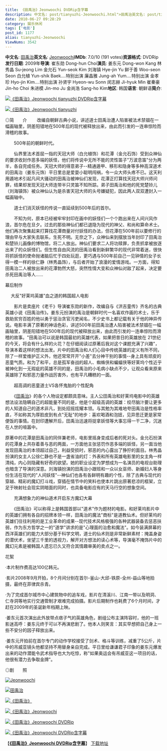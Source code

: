 ```yaml
---
title: 《田禹治》Jeonwoochi DVDRip含字幕
description: 中文名: post/tianyuzhi-Jeonwoochi.html">田禹治英文名: post/tianyuzhi-Jeonwoochi.html">JeonwoochiIMDb: 7.0/10 (191 votes)资源格式: DVDRip发行日期: 2009年 ……
date: 2010-06-27 09:28:29
category: 娱乐休闲
tags: ['电影']
post_id: 1177
alias: tianyuzhi-Jeonwoochi
ViewNums: 3542
---
```

**中文名**: [田禹治](/blog/tianyuzhi-jeonwoochi)**英文名**: [Jeonwoochi](/blog/tianyuzhi-jeonwoochi)**IMDb**: 7.0/10 (191 votes)**资源格式**: DVDRip**发行日期**: 2009年**导演**: 崔东勋 Dong-hun Choi**演员**: 姜东元 Dong-won Kang
林秀晶 Su-jeong Lim
金允石 Yun-seok Kim
刘海镇 Hye-jin Yu
鲜于善 Woo-seon Seon
白允植 Yun-shik Baek....特别出演
廉晶雅 Jung-ah Yum....特别出演
金孝珍 Hyo-jin Kim....特别出演
孙贤宇 Hyeon-wu Sonn
闵志赫 Ji-hyuk Min
崔秦豪 Jin-ho Choi
朱进模 Jin-mo Ju
金尚浩 Sang-ho Kim**地区**: 韩国**语言**: 朝鲜语**简介**:

[![《田禹治》Jeonwoochi tianyuzhi DVDRip含字幕](http://image-7.verycd.com/93c34962a31239d52dadf331812c1d3f233415(600x)/thumb.jpg)](/blog/tianyuzhi-jeonwoochi)

[![《田禹治》Jeonwoochi tianyuzhi](http://image-7.verycd.com/f8743606bf103e4740e0f83172cfc73f211719(600x)/thumb.jpg)](/blog/tianyuzhi-jeonwoochi)

◎简　　介
　　改编自朝鲜古典小说，讲述道士田禹治遭人陷害被法术禁锢在一幅画轴里，阴差阳错地在500年后的现代被释放出来，由此而引发的一连串惊险而滑稽的故事。

　　500年前的朝鲜时代。

　　仙界里法术首屈一指的天冠大师（白允植饰）和花潭（金允石饰）受到众神仙的要求收封作恶多端的妖怪，他们将传说中无所不能的灵性笛子"万波息笛"分为两半，各自完成任务。天冠大师的得意弟子--精通遁甲、移形和隐身等多种高深道术的田禹治（姜东元饰）平日里总是爱耍小聪明闯祸，令一众大师头疼不已。这天利用遁地术引起凡间大骚动的田禹治被神仙们发现，花潭正打算找天冠大师兴师问罪，结果却发现天冠大师连带半只灵笛不知所踪。弟子田禹治和他的死党楚铃儿（刘海镇饰）被众神仙认为是杀害天冠大师的头号嫌疑犯，因此两人双双遭封入一幅画轴中。

　　道士们消灭妖怪的传说一直延续到500年后的首尔。

　　不知为何，原本已经被牢牢封印在画中的妖怪们一个个跑出来在人间兴风作浪，首尔危在旦夕。过去的那些神仙们都已退隐为现代的神父、和尚和算命术士。他们再次聚集起来打算找花潭商量对付妖怪的办法，但花潭在500年前以要修行的理由早与大家失去联系，生死不明。无奈之下，众神仙来到摆放当年封印了田禹治和楚铃儿画像的博物馆，将二人放出。神仙们要求二人将功赎罪，负责抓拿被放逐出来了的众妖怪们。但生性自由风流的田禹治看到新鲜繁华的现代非常着迷，很快将抓妖怪的使命抛诸脑后忙于四处玩逛，更巧遇与500年前自己一见钟情的女子长得一模一样的徐仁静（林秀晶饰），与后者开始了浪漫的爱情游戏。一方面，得知田禹治二人被放出来的花潭勃然大怒，突然性情大变和众神仙对敌了起来，决定要杀死田禹治等人……

幕后制作

　 大反"好莱坞英雄"血之道的韩国超人电影

　　影片是卖座片《老千》导演崔东勋的新作，改编自与《洪吉童传》齐名的古典英雄小说《田禹治传》。姜东元扮演的禹治是朝鲜时代一名喜欢作画的术士，乐于救助贫穷百姓的他以勇于惩治贪官污吏闻名，不少史书上都记载有关于他的神异传说。电影丰满了原著的神话色彩，讲述500年前田禹治遭人陷害被法术禁锢在一幅画轴里，阴差阳错地在500年后的现代被释放出来，由此而引发的一连串惊险而滑稽的故事。"田禹治可以说是韩国最初的英雄代表，如果把昔日的英雄放在 21世纪的今天，将会有什么样的火花？在仔细阅读过原著后我对这个课题充满了兴趣"，导演本着这样的想法出发。片中的田禹治和人们心目中传统英雄的定义有所不同，除了一样爱维护正义外，他还常常开开"小差"去分神干别的事情--身上具有顽皮的恶童气质。和为了和平，总是孤军奋战的超人、蜘蛛侠和蝙蝠侠等好莱坞个性近乎被神化到一无瑕疵的英雄不同的是，田禹治的小毛病小缺点不少，让观众看来原来英雄除了和邪恶力量作战厉害外，也有平凡糟糕的一面。

　　超高调的恶童道士VS各怀鬼胎的个性配角

　　《[田禹治](/blog/tianyuzhi-jeonwoochi)》的各个人物设定都颇具意味。主人公田禹治和好莱坞电影中的英雄想法设法隐瞒自己的超能量不同的是，他是个超级高调的英雄：绞尽脑汁要让更多的人知道自己的道术非凡，到处招摇炫耀本领。与其勉为其难地夸田禹治是性格率直，不如称其为厚脸皮到有点"无耻"的地步：喜欢喝酒和泡妞，见异思迁更是家常便饭的事情。在封印遭解开后，田禹治迅速将捉拿妖怪等大事忘得一干二净，沉迷在人世的喧嚣中。

原著中的花潭是田禹治的同伴兼老师，电影里摇身变成后者的死对头。金允石扮演的花潭身上共存着善与恶的两面，一方面他主张惩罚作恶多端的妖怪，另一面当他发现田禹治的本领超过自己，利益受损时，邪恶的内心露出了狰狞的面目。林秀晶扮演的女主人公徐仁静也不是一盏省油的灯：外表和所有英雄电影里的女主角一样清纯，内心则隐藏有好奇的欲望。她的职业设定为梦想成为一名演员的电视台助理也暗含了导演的深意。刘海镇扮演的田禹治小跟班和一众以女巫师、新婚妇人等身份生活在现代的"人间妖怪"--神仙们也各有各鲜明有趣的个性，除了古典与现代的穿越、精彩的魔幻打斗戏，穿插在情节中的笑料也使本片跳出原著悲凉的框架，立足于映射社会现实阴暗面的同时，也具备电影应有的天马行空的想象空间。

　　充满想象力的神仙道术开启东方魔幻大幕

　　《田禹治》可以称得上是韩国首部以"道术"作为题材的电影。和好莱坞影片中的英雄们拥有各自的招牌本领一样，田禹治的魔法"商标"是道教仙术。但好莱坞的英雄们往往利用的是工业革命的成果--现代技术风格极强的各种武器装备去惩恶扶弱，作为东方哲学之一的"道学"讲求的是"心理面的治愈和魔法"。如今装满屏幕的西洋英雄们的能力大部分基于科学文明，道士的仙术则是非常新鲜素材：掩盖身姿的潜伏术，坐望三千里的透视力，解开对方想法的读心术等，导演毫不掩饰片中的魔幻元素是被韩国人遗忘已久又符合其情趣审美的卖点之一。

花絮

·本片制作费高达100亿韩元。

·影片2008年9月开拍，8个月间分别在首尔-釜山-大邱-铁原-全州-益山等地拍摄，最终在菲律宾杀青。

·为了完成首尔城市中心建筑物中的追车戏，影片在清溪川、江南一带以及明洞、仁寺洞等地实行交通管制才艰难完成拍摄。影片后期制作也耗费了6个月时间，才赶在2009年的圣诞新年档期上映。

·姜东元首次演出此外放带点痞子气的英雄角色，剧组公布主演阵容时，他的一班影迷高呼：姜东元终于可以不再演悲剧了。他本人则笑言：其实早想把自己身上一些不安分的因子释放出来。

·姜东元开拍前在首尔专门的动作学校接受了剑术、格斗等训练，减重了5公斤，片中的吊威亚镜头他都坚持不用替身亲自完成。平日里给谦谦君子印象的姜东元爆发出来的动作潜能令武术指导也大为吃惊，称"如果奥运会有吊威亚这一项目的话，他很有潜力去争取金牌"。

◎剧　　照

[![Jeonwoochi](http://image-7.verycd.com/8ce002117b02a8ee7e36fec2b01384ec246988(600x)/thumb.jpg)](/blog/tianyuzhi-jeonwoochi)

[![田禹治](http://image-7.verycd.com/349a68456b5ee9f46224e187925e34d9365173(600x)/thumb.jpg)](/blog/tianyuzhi-jeonwoochi)

[![《田禹治》](http://image-7.verycd.com/4423d1d18a53ae6cf041e19c5c50f7f1208435(600x)/thumb.jpg)](/blog/tianyuzhi-jeonwoochi)

[![《田禹治》Jeonwoochi](http://image-7.verycd.com/8af7f202b6eca9154b1462488d847931182045(600x)/thumb.jpg)](/blog/tianyuzhi-jeonwoochi)

[![《田禹治》Jeonwoochi DVDRip](http://image-7.verycd.com/c19affa0f26cf30474cca6a7a2a1efcd265124(600x)/thumb.jpg)](/blog/tianyuzhi-jeonwoochi)

[![《田禹治》Jeonwoochi DVDRip含字幕](http://image-7.verycd.com/2c7a0d8864da5e680af8d821a6404468243797(600x)/thumb.jpg)](/blog/tianyuzhi-jeonwoochi)

【[**《田禹治》Jeonwoochi DVDRip含字幕**](/blog/tianyuzhi-jeonwoochi)】
[下载地址](download.asp?id=453)

